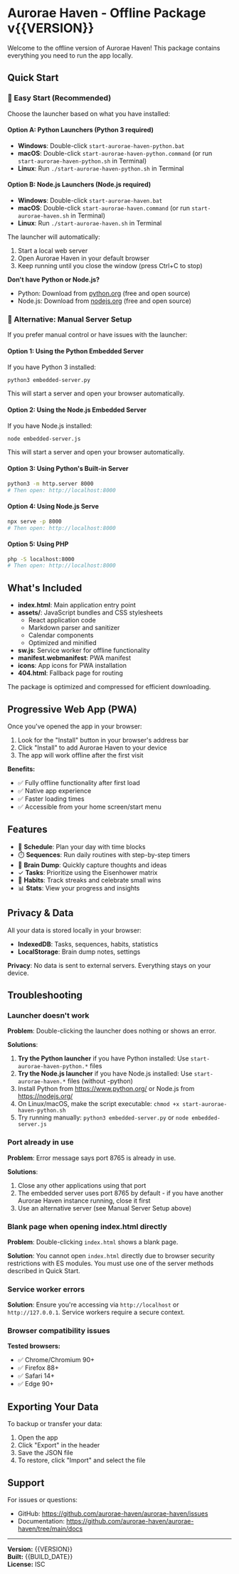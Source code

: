 # Aurorae Haven - Offline Package v{{VERSION}}

Welcome to the offline version of Aurorae Haven! This package contains everything you need to run the app locally.

## Quick Start

### 🚀 Easy Start (Recommended)

Choose the launcher based on what you have installed:

#### Option A: Python Launchers (Python 3 required)

- **Windows**: Double-click `start-aurorae-haven-python.bat`
- **macOS**: Double-click `start-aurorae-haven-python.command` (or run `start-aurorae-haven-python.sh` in Terminal)
- **Linux**: Run `./start-aurorae-haven-python.sh` in Terminal

#### Option B: Node.js Launchers (Node.js required)

- **Windows**: Double-click `start-aurorae-haven.bat`
- **macOS**: Double-click `start-aurorae-haven.command` (or run `start-aurorae-haven.sh` in Terminal)
- **Linux**: Run `./start-aurorae-haven.sh` in Terminal

The launcher will automatically:

1. Start a local web server
2. Open Aurorae Haven in your default browser
3. Keep running until you close the window (press Ctrl+C to stop)

**Don't have Python or Node.js?**

- Python: Download from [python.org](https://www.python.org/) (free and open source)
- Node.js: Download from [nodejs.org](https://nodejs.org/) (free and open source)

### 📌 Alternative: Manual Server Setup

If you prefer manual control or have issues with the launcher:

#### Option 1: Using the Python Embedded Server

If you have Python 3 installed:

```bash
python3 embedded-server.py
```

This will start a server and open your browser automatically.

#### Option 2: Using the Node.js Embedded Server

If you have Node.js installed:

```bash
node embedded-server.js
```

This will start a server and open your browser automatically.

#### Option 3: Using Python's Built-in Server

```bash
python3 -m http.server 8000
# Then open: http://localhost:8000
```

#### Option 4: Using Node.js Serve

```bash
npx serve -p 8000
# Then open: http://localhost:8000
```

#### Option 5: Using PHP

```bash
php -S localhost:8000
# Then open: http://localhost:8000
```

## What's Included

- **index.html**: Main application entry point
- **assets/**: JavaScript bundles and CSS stylesheets
  - React application code
  - Markdown parser and sanitizer
  - Calendar components
  - Optimized and minified
- **sw.js**: Service worker for offline functionality
- **manifest.webmanifest**: PWA manifest
- **icons**: App icons for PWA installation
- **404.html**: Fallback page for routing

The package is optimized and compressed for efficient downloading.

## Progressive Web App (PWA)

Once you've opened the app in your browser:

1. Look for the "Install" button in your browser's address bar
2. Click "Install" to add Aurorae Haven to your device
3. The app will work offline after the first visit

**Benefits:**

- ✅ Fully offline functionality after first load
- ✅ Native app experience
- ✅ Faster loading times
- ✅ Accessible from your home screen/start menu

## Features

- 📅 **Schedule**: Plan your day with time blocks
- ⏱️ **Sequences**: Run daily routines with step-by-step timers
- 📝 **Brain Dump**: Quickly capture thoughts and ideas
- ✓ **Tasks**: Prioritize using the Eisenhower matrix
- 🌱 **Habits**: Track streaks and celebrate small wins
- 📊 **Stats**: View your progress and insights

## Privacy & Data

All your data is stored locally in your browser:

- **IndexedDB**: Tasks, sequences, habits, statistics
- **LocalStorage**: Brain dump notes, settings

**Privacy**: No data is sent to external servers. Everything stays on your device.

## Troubleshooting

### Launcher doesn't work

**Problem**: Double-clicking the launcher does nothing or shows an error.

**Solutions**:

1. **Try the Python launcher** if you have Python installed: Use `start-aurorae-haven-python.*` files
2. **Try the Node.js launcher** if you have Node.js installed: Use `start-aurorae-haven.*` files (without -python)
3. Install Python from <https://www.python.org/> or Node.js from <https://nodejs.org/>
4. On Linux/macOS, make the script executable: `chmod +x start-aurorae-haven-python.sh`
5. Try running manually: `python3 embedded-server.py` or `node embedded-server.js`

### Port already in use

**Problem**: Error message says port 8765 is already in use.

**Solutions**:

1. Close any other applications using that port
2. The embedded server uses port 8765 by default - if you have another Aurorae Haven instance running, close it first
3. Use an alternative server (see Manual Server Setup above)

### Blank page when opening index.html directly

**Problem**: Double-clicking `index.html` shows a blank page.

**Solution**: You cannot open `index.html` directly due to browser security restrictions with ES modules. You must use one of the server methods described in Quick Start.

### Service worker errors

**Solution**: Ensure you're accessing via `http://localhost` or `http://127.0.0.1`. Service workers require a secure context.

### Browser compatibility issues

**Tested browsers:**

- ✅ Chrome/Chromium 90+
- ✅ Firefox 88+
- ✅ Safari 14+
- ✅ Edge 90+

## Exporting Your Data

To backup or transfer your data:

1. Open the app
2. Click "Export" in the header
3. Save the JSON file
4. To restore, click "Import" and select the file

## Support

For issues or questions:

- GitHub: <https://github.com/aurorae-haven/aurorae-haven/issues>
- Documentation: <https://github.com/aurorae-haven/aurorae-haven/tree/main/docs>

---

**Version:** {{VERSION}}  
**Built:** {{BUILD_DATE}}  
**License:** ISC
